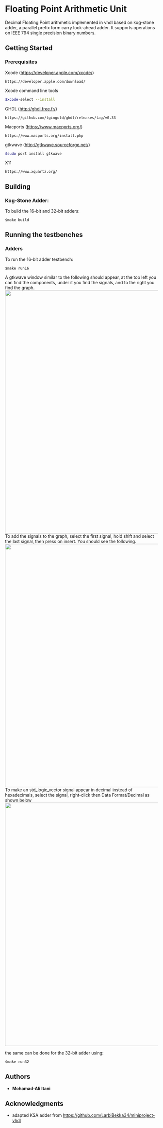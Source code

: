 # Floating Point Arithmetic Unit

Decimal Floating Point arithmetic implemented in vhdl based on kog-stone adder, a parallel prefix form carry look-ahead adder. It supports operations on IEEE 794 single precision binary numbers.

## Getting Started


### Prerequisites

Xcode (https://developer.apple.com/xcode/)

```
https://developer.apple.com/download/
```
Xcode command line tools 

```BASH
$xcode-select --install
```

GHDL (http://ghdl.free.fr/)

```
https://github.com/tgingold/ghdl/releases/tag/v0.33
```

Macports (https://www.macports.org/)

```
https://www.macports.org/install.php
```

gtkwave (http://gtkwave.sourceforge.net/)

```BASH
$sudo port install gtkwave
```

X11 

```
https://www.xquartz.org/
```


## Building

### Kog-Stone Adder:

To build the 16-bit and 32-bit adders:

```
$make build
```

## Running the testbenches

### Adders

To run the 16-bit adder testbench:

```
$make run16
```
A gtkwave window similar to the following should appear, at the top left you can find the components, under it you find the signals, and to the right you find the graph.
<img src="https://image.ibb.co/czjPiv/Screen_Shot_2017_04_03_at_12_51_54_AM.png" width="800">
To add the signals to the graph, select the first signal, hold shift and select the last signal, then press on insert. You should see the following.
<img src="https://image.ibb.co/hbkmwF/Screen_Shot_2017_04_03_at_12_53_54_AM.png" width="800">
To make an std_logic_vector signal appear in decimal instead of hexadecimals, select the signal, right-click then Data Format/Decimal as shown below
<img src="https://image.ibb.co/gNrRwF/Screen_Shot_2017_04_03_at_12_54_14_AM.png" width="800">

the same can be done for the 32-bit adder using:

```
$make run32
```

## Authors

* **Mohamad-Ali Itani**

## Acknowledgments

* adapted KSA adder from https://github.com/LarbiBekka34/miniproject-vhdl
